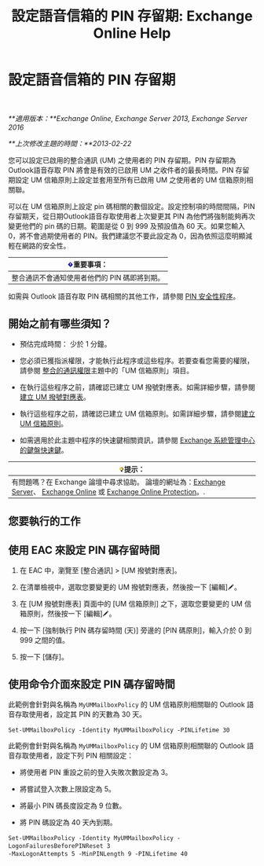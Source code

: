 ﻿---
title: '設定語音信箱的 PIN 存留期: Exchange Online Help'
TOCTitle: 設定語音信箱的 PIN 存留期
ms:assetid: d17f0bf6-0ad6-40a4-bdd5-f7098f39250d
ms:mtpsurl: https://technet.microsoft.com/zh-tw/library/Bb124712(v=EXCHG.150)
ms:contentKeyID: 50554067
ms.date: 05/23/2018
mtps_version: v=EXCHG.150
ms.translationtype: MT
---

# 設定語音信箱的 PIN 存留期

 

_**適用版本：**Exchange Online, Exchange Server 2013, Exchange Server 2016_

_**上次修改主題的時間：**2013-02-22_

您可以設定已啟用的整合通訊 (UM) 之使用者的 PIN 存留期。PIN 存留期為Outlook語音存取 PIN 將會是有效的已啟用 UM 之收件者的最長時間。PIN 存留期設定 UM 信箱原則上設定並套用至所有已啟用 UM 之使用者的 UM 信箱原則相關聯。

可以在 UM 信箱原則上設定 pin 碼相關的數個設定。設定控制項的時間間隔，PIN 存留期天，從日期Outlook語音存取使用者上次變更其 PIN 為他們將強制能夠再次變更他們的 pin 碼的日期。範圍是從 0 到 999 及預設值為 60 天。如果您輸入 0，將不會過期使用者的 PIN。我們建議您不要此設定為 0，因為依照這麼明顯減輕在網路的安全性。

<table>
<thead>
<tr class="header">
<th><img src="images/Bb124558.important(EXCHG.150).gif" title="重要事項" alt="重要事項" />重要事項：</th>
</tr>
</thead>
<tbody>
<tr class="odd">
<td>整合通訊不會通知使用者他們的 PIN 碼即將到期。</td>
</tr>
</tbody>
</table>


如需與 Outlook 語音存取 PIN 碼相關的其他工作，請參閱 [PIN 安全性程序](pin-security-procedures-exchange-2013-help.md)。

## 開始之前有哪些須知？

  - 預估完成時間： 少於 1 分鐘。

  - 您必須已獲指派權限，才能執行此程序或這些程序。若要查看您需要的權限，請參閱 [整合的通訊權限](unified-messaging-permissions-exchange-2013-help.md)主題中的「UM 信箱原則」項目。

  - 在執行這些程序之前，請確認已建立 UM 撥號對應表。如需詳細步驟，請參閱[建立 UM 撥號對應表](create-a-um-dial-plan-exchange-2013-help.md)。

  - 執行這些程序之前，請確認已建立 UM 信箱原則。如需詳細步驟，請參閱[建立 UM 信箱原則](create-a-um-mailbox-policy-exchange-2013-help.md)。

  - 如需適用於此主題中程序的快速鍵相關資訊，請參閱 [Exchange 系統管理中心的鍵盤快速鍵](keyboard-shortcuts-in-the-exchange-admin-center-exchange-online-protection-help.md)。

<table>
<thead>
<tr class="header">
<th><img src="images/Bb124558.tip(EXCHG.150).gif" title="提示" alt="提示" />提示：</th>
</tr>
</thead>
<tbody>
<tr class="odd">
<td>有問題嗎？在 Exchange 論壇中尋求協助。 論壇的網址為：<a href="https://go.microsoft.com/fwlink/p/?linkid=60612">Exchange Server</a>、 <a href="https://go.microsoft.com/fwlink/p/?linkid=267542">Exchange Online</a> 或 <a href="https://go.microsoft.com/fwlink/p/?linkid=285351">Exchange Online Protection</a>。.</td>
</tr>
</tbody>
</table>


## 您要執行的工作

## 使用 EAC 來設定 PIN 碼存留時間

1.  在 EAC 中，瀏覽至 \[整合通訊\] \> \[UM 撥號對應表\]。

2.  在清單檢視中，選取您要變更的 UM 撥號對應表，然後按一下 \[編輯\]![編輯圖示](images/JJ218640.6f53ccb2-1f13-4c02-bea0-30690e6ea71d(EXCHG.150).gif "編輯圖示")。

3.  在 \[UM 撥號對應表\] 頁面中的 \[UM 信箱原則\] 之下，選取您要變更的 UM 信箱原則，然後按一下 \[編輯\]![編輯圖示](images/JJ218640.6f53ccb2-1f13-4c02-bea0-30690e6ea71d(EXCHG.150).gif "編輯圖示")。

4.  按一下 \[強制執行 PIN 碼存留時間 (天)\] 旁邊的 \[PIN 碼原則\]，輸入介於 0 到 999 之間的值。

5.  按一下 \[儲存\]。

## 使用命令介面來設定 PIN 碼存留時間

此範例會針對與名稱為 `MyUMMailboxPolicy` 的 UM 信箱原則相關聯的 Outlook 語音存取使用者，設定其 PIN 的天數為 30 天。

    Set-UMMailboxPolicy -Identity MyUMMailboxPolicy -PINLifetime 30

此範例會針對與名稱為 `MyUMMailboxPolicy` 的 UM 信箱原則相關聯的 Outlook 語音存取使用者，設定下列 PIN 相關設定：

  - 將使用者 PIN 重設之前的登入失敗次數設定為 3。

  - 將嘗試登入次數上限設定為 5。

  - 將最小 PIN 碼長度設定為 9 位數。

  - 將 PIN 碼設定為 40 天內到期。

<!-- end list -->

    Set-UMMailboxPolicy -Identity MyUMMailboxPolicy -LogonFailuresBeforePINReset 3
    -MaxLogonAttempts 5 -MinPINLength 9 -PINLifetime 40

